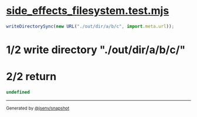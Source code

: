 # [side_effects_filesystem.test.mjs](../../side_effects_filesystem.test.mjs)

```js
writeDirectorySync(new URL("./out/dir/a/b/c", import.meta.url));
```

# 1/2 write directory "./out/dir/a/b/c/"

# 2/2 return

```js
undefined
```

---

<sub>
  Generated by <a href="https://github.com/jsenv/core/tree/main/packages/independent/snapshot">@jsenv/snapshot</a>
</sub>
